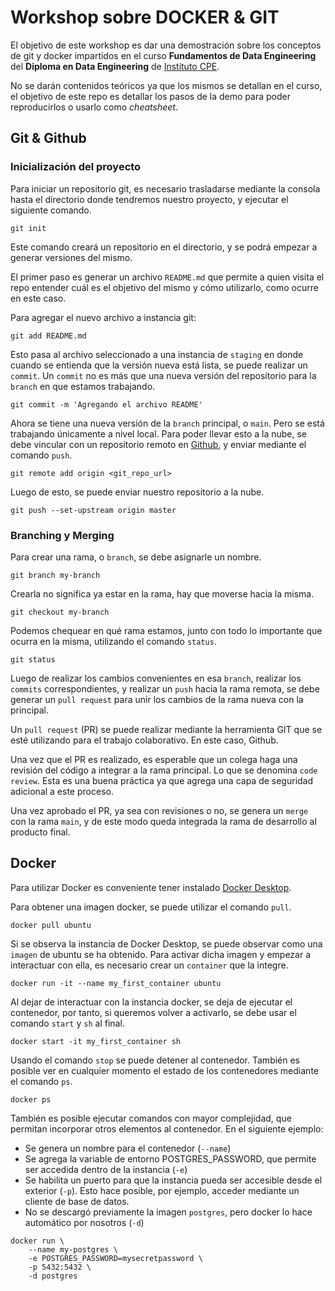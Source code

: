 # Workshop sobre DOCKER & GIT

El objetivo de este workshop es dar una demostración sobre los conceptos de git y docker impartidos en el curso **Fundamentos de Data Engineering** del **Diploma en Data Engineering** de [Instituto CPE](https://institutocpe.edu.uy/oferta-de-cursos/diploma-en-data-engineering/).

No se darán contenidos teóricos ya que los mismos se detallan en el curso, el objetivo de este repo es detallar los pasos de la demo para poder reproducirlos o usarlo como *cheatsheet*.

## Git & Github

### Inicialización del proyecto

Para iniciar un repositorio git, es necesario trasladarse mediante la consola hasta el directorio donde tendremos nuestro proyecto, y ejecutar el siguiente comando.

```
git init
```

Este comando creará un repositorio en el directorio, y se podrá empezar a generar versiones del mismo. 

El primer paso es generar un archivo `README.md` que permite a quien visita el repo entender cuál es el objetivo del mismo y cómo utilizarlo, como ocurre en este caso. 

Para agregar el nuevo archivo a instancia git:

```
git add README.md
```

Esto pasa al archivo seleccionado a una instancia de `staging` en donde cuando se entienda que la versión nueva está lista, se puede realizar un `commit`. Un `commit` no es más que una nueva versión del repositorio para la `branch` en que estamos trabajando.

```
git commit -m 'Agregando el archivo README'
```

Ahora se tiene una nueva versión de la `branch` principal, o `main`. Pero se está trabajando únicamente a nivel local. Para poder llevar esto a la nube, se debe vincular con un repositorio remoto en [Github](https://github.com/), y enviar mediante el comando `push`.  

```
git remote add origin <git_repo_url>
```

Luego de esto, se puede enviar nuestro repositorio a la nube.

```
git push --set-upstream origin master
```

### Branching y Merging

Para crear una rama, o `branch`, se debe asignarle un nombre.

```
git branch my-branch
```

Crearla no significa ya estar en la rama, hay que moverse hacia la misma.

```
git checkout my-branch
```

Podemos chequear en qué rama estamos, junto con todo lo importante que ocurra en la misma, utilizando el comando `status`.

```
git status
```

Luego de realizar los cambios convenientes en esa `branch`, realizar los `commits` correspondientes, y realizar un `push` hacia la rama remota, se debe generar un `pull request` para unir los cambios de la rama nueva con la principal.

Un `pull request` (PR) se puede realizar mediante la herramienta GIT que se esté utilizando para el trabajo colaborativo. En este caso, Github.

Una vez que el PR es realizado, es esperable que un colega haga una revisión del código a integrar a la rama principal. Lo que se denomina `code review`. Esta es una buena práctica ya que agrega una capa de seguridad adicional a este proceso. 

Una vez aprobado el PR, ya sea con revisiones o no, se genera un `merge` con la rama `main`, y de este modo queda integrada la rama de desarrollo al producto final.

## Docker

Para utilizar Docker es conveniente tener instalado [Docker Desktop](https://www.docker.com/products/docker-desktop/).

Para obtener una imagen docker, se puede utilizar el comando `pull`.

```
docker pull ubuntu
```

Si se observa la instancia de Docker Desktop, se puede observar como una `imagen` de ubuntu se ha obtenido. Para activar dicha imagen y empezar a interactuar con ella, es necesario crear un `container` que la integre.

```
docker run -it --name my_first_container ubuntu
```

Al dejar de interactuar con la instancia docker, se deja de ejecutar el contenedor, por tanto, si queremos volver a activarlo, se debe usar el comando `start` y `sh` al final.

```
docker start -it my_first_container sh
```

Usando el comando `stop` se puede detener al contenedor. También es posible ver en cualquier momento el estado de los contenedores mediante el comando `ps`.

```
docker ps
```

También es posible ejecutar comandos con mayor complejidad, que permitan incorporar otros elementos al contenedor. En el siguiente ejemplo:

- Se genera un nombre para el contenedor (`--name`)
- Se agrega la variable de entorno POSTGRES_PASSWORD, que permite ser accedida dentro de la instancia (`-e`)
- Se habilita un puerto para que la instancia pueda ser accesible desde el exterior (`-p`). Esto hace posible, por ejemplo, acceder mediante un cliente de base de datos. 
- No se descargó previamente la imagen `postgres`, pero docker lo hace automático por nosotros (`-d`)

```
docker run \
    --name my-postgres \
    -e POSTGRES_PASSWORD=mysecretpassword \
    -p 5432:5432 \
    -d postgres
```


